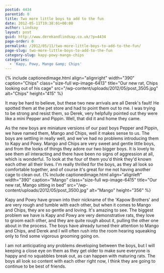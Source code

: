 ```yaml
---
postid: 4434
parentid: 0
title: Two more little boys to add to the fun
date: 2012-05-11T19:38:01+00:00
author: Lindsay
layout: post
guid: http://www.derekandlindsay.co.uk/?p=4434
page-order: 0
permalink: /2012/05/11/two-more-little-boys-to-add-to-the-fun/
page-slug: two-more-little-boys-to-add-to-the-fun
category-slug: kapy-powy-mango-chips
categories:
  - 'Kapy, Powy, Mango &amp; Chips'
---
```

{% include captionedimage.html align="alignright" width="390" caption="Chips" class="size-full wp-image-6413" title="Our new rat, Chips looking out of his cage" src="/wp-content/uploads/2012/05/post_3505.jpg" alt="Chips" height="415" %} 

It may be hard to believe, but these two new arrivals are all Derek's fault! He spotted them at the pet store and had to point them out to me. I was trying to be strong and resist them, so Derek, very helpfully pointed out they were like a mini Pepper and Pippin. Well, that did it and home they came.

As the new boys are miniature versions of our past boys Pepper and Pippin, we have named them, Mango and Chips, well it makes sense to us. The boys are settling in really well, and we've had no problems introducing them to Kapy and Powy. Mango and Chips are very sweet and gentle little boys, and from the looks of things they adore our two bigger boys. It is lovely to see them all interacting and there have been no signs of aggression at all, which is wonderful. To look at the four of them you'd think they'd known each other all their lives. I'm really thrilled for the boys, as they all look so comfortable together, and of course it's great for me not having another cage to clean out. {% include captionedimage.html align="alignleft" width="390" caption="Mango" class="size-full wp-image-6415" title="Our new rat, Mango sitting in bed" src="/wp-content/uploads/2012/05/post_3500.jpg" alt="Mango" height="356" %} 

Kapy and Powy have grown into their nickname of the 'Kapow Brothers' and are very rough and tumble with each other, but when it comes to Mango and Chips, they are so gentle and loving. It's amazing to see. The biggest problem we have is Kapy and Powy are very demonstrative rats, they love to groom each other, and they are quite rough about it, pulling the other one about in the process. The boys have already turned their attention to Mango and Chips, and Derek and I will often rush into the room hearing squeaking only to find some vigorous grooming going on.

I am not anticipating any problems developing between the boys, but I will keeping a close eye on them as they get older to make sure everyone is happy and no squabbles break out, as can happen with maturing rats. The boys all look so content with each other right now, I think they are going to continue to be best of friends.